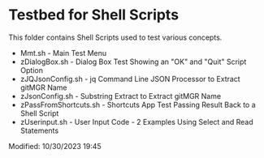 # Testbed for Shell Scripts

This folder contains Shell Scripts used to test various concepts.

* Mmt.sh - Main Test Menu
* zDialogBox.sh - Dialog Box Test Showing an "OK" and "Quit" Script Option
* zJQJsonConfig.sh - jq Command Line JSON  Processor to Extract gitMGR Name
* zJsonConfig.sh - Substring Extract to Extract gitMGR Name
* zPassFromShortcuts.sh - Shortcuts App Test Passing Result Back to a Shell Script
* zUserinput.sh - User Input Code - 2 Examples Using Select and Read Statements

Modified: 10/30/2023 19:45 
